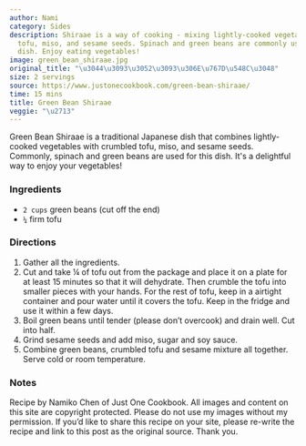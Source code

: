 ```yaml
---
author: Nami
category: Sides
description: Shiraae is a way of cooking - mixing lightly-cooked vegetables with crumbled
  tofu, miso, and sesame seeds. Spinach and green beans are commonly used for Shiraae
  dish. Enjoy eating vegetables!
image: green_bean_shiraae.jpg
original_title: "\u3044\u3093\u3052\u3093\u306E\u767D\u548C\u3048"
size: 2 servings
source: https://www.justonecookbook.com/green-bean-shiraae/
time: 15 mins
title: Green Bean Shiraae
veggie: "\u2713"
---
```

Green Bean Shiraae is a traditional Japanese dish that combines lightly-cooked vegetables with crumbled tofu, miso, and sesame seeds. Commonly, spinach and green beans are used for this dish. It's a delightful way to enjoy your vegetables!

### Ingredients

* `2 cups` green beans (cut off the end)
* `¼` firm tofu

### Directions

1. Gather all the ingredients.
2. Cut and take ¼ of tofu out from the package and place it on a plate for at least 15 minutes so that it will dehydrate. Then crumble the tofu into smaller pieces with your hands. For the rest of tofu, keep in a airtight container and pour water until it covers the tofu. Keep in the fridge and use it within a few days.
3. Boil green beans until tender (please don’t overcook) and drain well. Cut into half.
4. Grind sesame seeds and add miso, sugar and soy sauce.
5. Combine green beans, crumbled tofu and sesame mixture all together. Serve cold or room temperature.

### Notes

Recipe by Namiko Chen of Just One Cookbook. All images and content on this site are copyright protected. Please do not use my images without my permission. If you’d like to share this recipe on your site, please re-write the recipe and link to this post as the original source. Thank you.